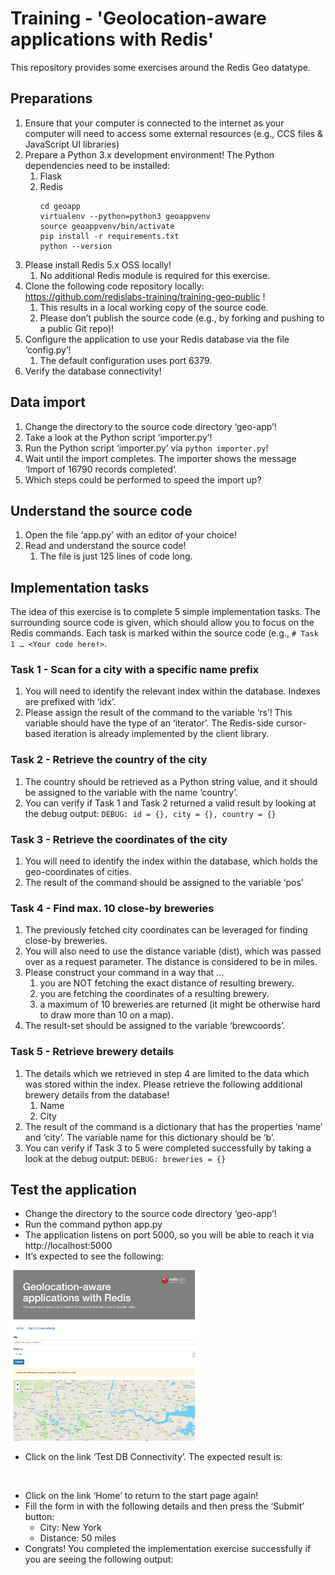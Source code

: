 # Training - 'Geolocation-aware applications with Redis'

This repository provides some exercises around the Redis Geo datatype.

## Preparations

1. Ensure that your computer is connected to the internet as your computer will need to access some external resources (e.g., CCS files & JavaScript UI libraries)
2. Prepare a Python 3.x development environment! The Python dependencies need to be installed:
   1. Flask
   2. Redis
      ```
      cd geoapp
      virtualenv --python=python3 geoappvenv
      source geoappvenv/bin/activate
      pip install -r requirements.txt
      python --version
      ```
3. Please install Redis 5.x OSS locally!
   1. No additional Redis module is required for this exercise.
4. Clone the following code repository locally: https://github.com/redislabs-training/training-geo-public ! 
   1. This results in a local working copy of the source code.
   2. Please don’t publish the source code (e.g., by forking and pushing to a public Git repo)!
5. Configure the application to use your Redis database via the file ‘config.py’!
   1. The default configuration uses port 6379.
6. Verify the database connectivity!

## Data import

1. Change the directory to the source code directory ‘geo-app’!
2. Take a look at the Python script ‘importer.py’!
3. Run the Python script ‘importer.py’ via `python importer.py`!
4. Wait until the import completes. The importer shows the message ‘Import of 16790 records completed’.
5. Which steps could be performed to speed the import up?

## Understand the source code

1. Open the file ‘app.py’ with an editor of your choice!
2. Read and understand the source code!
   1. The file is just 125 lines of code long.


## Implementation tasks

The idea of this exercise is to complete 5 simple implementation tasks. The surrounding source code is given, which should allow you to focus on the Redis commands. Each task is marked within the source code (e.g., `# Task 1 … <Your code here!>`.

### Task 1 - Scan for a city with a specific name prefix

1. You will need to identify the relevant index within the database. Indexes are prefixed with ‘idx’.
2. Please assign the result of the command to the variable ‘rs’! This variable should have the type of an ‘iterator’. The Redis-side cursor-based iteration is already implemented by the client library.

### Task 2 - Retrieve the country of the city

1. The country should be retrieved as a Python string value, and it should be assigned to the variable with the name ‘country’.
2. You can verify if Task 1 and Task 2 returned a valid result by looking at the debug output: `DEBUG: id = {}, city = {}, country = {}`

### Task 3 - Retrieve the coordinates of the city

1. You will need to identify the index within the database, which holds the geo-coordinates of cities.
2. The result of the command should be assigned to the variable ‘pos’

### Task 4 - Find max. 10 close-by breweries

1. The previously fetched city coordinates can be leveraged for finding close-by breweries.
2. You will also need to use the distance variable (dist), which was passed over as a request parameter. The distance is considered to be in miles.
3. Please construct your command in a way that ...
    1. you are NOT fetching the exact distance of resulting brewery.
    2. you are fetching the coordinates of a resulting brewery.
    3. a maximum of 10 breweries are returned (it might be otherwise hard to  draw more than 10 on a map).
4. The result-set should be assigned to the variable ‘brewcoords’.

### Task 5 - Retrieve brewery details

1. The details which we retrieved in step 4 are limited to the data which was stored within the index. Please retrieve the following additional brewery details from the database!
    1. Name
    2. City
2. The result of the command is a dictionary that has the properties ‘name’ and ‘city’. The variable name for this dictionary should be ‘b’.
3. You can verify if Task 3 to 5 were completed successfully by taking a look at the debug output: `DEBUG: breweries = {}`

## Test the application

* Change the directory to the source code directory ‘geo-app’!
* Run the command  python app.py
* The application listens on port 5000, so you will be able to reach it via http://localhost:5000
* It’s expected to see the following:

<img src="images/geoapp-init.png" width="300px"/>

* Click on the link ‘Test DB Connectivity’. The expected result is:

<img src="" width="300px"/>

* Click on the link ‘Home’ to return to the start page again!
* Fill the form in with the following details and then press the ‘Submit’ button:
   * City: New York
   * Distance: 50 miles
* Congrats! You completed the implementation exercise successfully if you are seeing the following output:

<img src="" width="300px"/>
